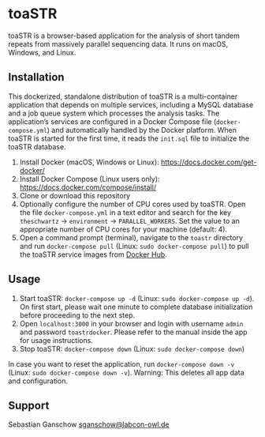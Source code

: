 # toaSTR
toaSTR is a browser-based application for the analysis of short tandem repeats from massively parallel sequencing data. It runs on macOS, Windows, and Linux.

## Installation
This dockerized, standalone distribution of toaSTR is a multi-container application that depends on multiple services, including a MySQL database and a job queue system which processes the analysis tasks. The application’s services are configured in a Docker Compose file (`docker-compose.yml`) and automatically handled by the Docker platform. When toaSTR is started for the first time, it reads the `init.sql` file to initialize the toaSTR database.

1. Install Docker (macOS, Windows or Linux): https://docs.docker.com/get-docker/
2. Install Docker Compose (Linux users only): https://docs.docker.com/compose/install/
3. Clone or download this repository
4. Optionally configure the number of CPU cores used by toaSTR. Open the file `docker-compose.yml` in a text editor and search for the key `theschwartz` -> `environment` -> `PARALLEL_WORKERS`. Set the value to an appropriate number of CPU cores for your machine (default: 4).
5. Open a command prompt (terminal), navigate to the `toastr` directory and run `docker-compose pull` (Linux: `sudo docker-compose pull`) to pull the toaSTR service images from [Docker Hub](https://hub.docker.com/repository/docker/labconowl/toastr).

## Usage
1. Start toaSTR: `docker-compose up -d` (Linux: `sudo docker-compose up -d`). On first start, please wait one minute to complete database initialization before proceeding to the next step.
2. Open `localhost:3000` in your browser and login with username `admin` and password `toastrdocker`. Please refer to the manual inside the app for usage instructions.
3. Stop toaSTR: `docker-compose down` (Linux: `sudo docker-compose down`)

In case you want to reset the application, run `docker-compose down -v` (Linux: `sudo docker-compose down -v`). Warning: This deletes all app data and configuration.

## Support
Sebastian Ganschow <sganschow@labcon-owl.de>